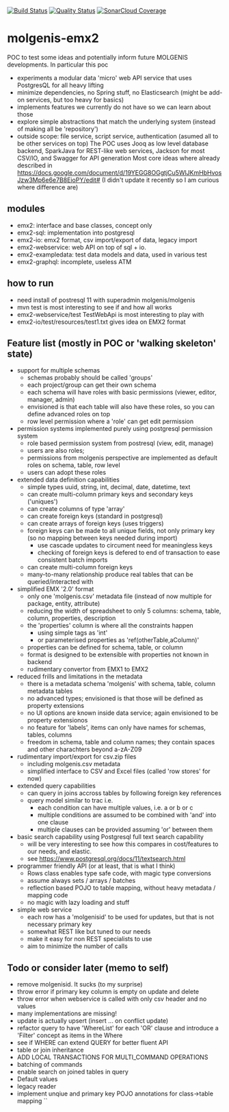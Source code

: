 [![Build Status](https://travis-ci.org/mswertz/molgenis-emx2.svg?branch=master)](https://travis-ci.org/mswertz/molgenis-emx2)
[![Quality Status](https://sonarcloud.io/api/project_badges/measure?project=mswertz_molgenis-emx2&metric=alert_status)](https://sonarcloud.io/dashboard?id=mswertz_molgenis-emx2)
[![SonarCloud Coverage](https://sonarcloud.io/api/project_badges/measure?project=mswertz_molgenis-emx2&metric=coverage)](https://sonarcloud.io/component_measures/metric/coverage/list?id=mswertz_molgenis-emx2)

# molgenis-emx2
POC to test some ideas and potentially inform future MOLGENIS developments. In particular this poc 
*  experiments a modular data 'micro' web API service that uses PostgresQL for all heavy lifting
*  minimize dependencies, no Spring stuff, no Elasticsearch (might be add-on services, but too heavy for basics)
*  implements features we currently do not have so we can learn about those
*  explore simple abstractions that match the underlying system (instead of making all be 'repository')
*  outside scope: file service, script service, authentication (asumed all to be other services on top)
The POC uses Jooq as low level database backend, SparkJava for REST-like web services, Jackson for most CSV/IO, and Swagger for API generation
Most core ideas where already described in https://docs.google.com/document/d/19YEGG8OGgtjCu5WlJKmHbHvosJzw3Mp6e6e7B8EioPY/edit#
(I didn't update it recently so I am curious where difference are)

## modules
*  emx2: interface and base classes, concept only
*  emx2-sql: implementation into postgresql
*  emx2-io: emx2 format, csv import/export of data, legacy import
*  emx2-webservice: web API on top of sql + io.
*  emx2-exampledata: test data models and data, used in various test
*  emx2-graphql: incomplete, useless ATM

## how to run
*  need install of postresql 11 with superadmin molgenis/molgenis
*  mvn test is most interesting to see if and how all works
*  emx2-webservice/test TestWebApi is most interesting to play with
*  emx2-io/test/resources/test1.txt gives idea on EMX2 format

## Feature list (mostly in POC or 'walking skeleton' state)
*  support for multiple schemas
    - schemas probably should be called 'groups'
    - each project/group can get their own schema 
    - each schema will have roles with basic permissions (viewer, editor, manager, admin)
    - envisioned is that each table will also have these roles, so you can define advanced roles on top
    - row level permission where a 'role' can get edit permission
*  permission systems implemented purely using postgresql permission system
    - role based permission system from postresql (view, edit, manage)
    - users are also roles; 
    - permissions from molgenis perspective are implemented as default roles on schema, table, row level
    - users can adopt these roles
*  extended data definition capabilities
    - simple types uuid, string, int, decimal, date, datetime, text
    - can create multi-column primary keys and secondary keys ('uniques')
    - can create columns of type 'array'
    - can create foreign keys (standard in postgresql)
    - can create arrays of foreign keys (uses triggers)
    - foreign keys can be made to all unique fields, not only primary key (so no mapping between keys needed during import)
        - use cascade updates to circument need for meaningless keys
        - checking of foreign keys is defered to end of transaction to ease consistent batch imports
    - can create multi-column foreign keys
    - many-to-many relationship produce real tables that can be queried/interacted with
*  simplified EMX '2.0' format 
    - only one 'molgenis.csv' metadata file (instead of now multiple for package, entity, attribute)
    - reducing the width of spreadsheet to only 5 columns: schema, table, column, properties, description
    - the 'properties' column is where all the constraints happen
        - using simple tags as 'int'
        - or parameterised properties as 'ref(otherTable,aColumn)'
    - properties can be defined for schema, table, or column
    - format is designed to be extensible with properties not known in backend
    - rudimentary convertor from EMX1 to EMX2
*  reduced frills and limitations in the metadata
    - there is a metadata schema 'molgenis' with schema, table, column metadata tables
    - no advanced types; envisioned is that those will be defined as property extensions
    - no UI options are known inside data service; again envisioned to be property extensionos
    - no feature for 'labels', items can only have names for schemas, tables, columns
    - freedom in schema, table and column names; they contain spaces and other charachters beyond a-zA-Z09
*  rudimentary import/export for csv.zip files
    - including molgenis.csv metadata
    - simplified interface to CSV and Excel files (called 'row stores' for now)
*  extended query capabilities
    - can query in joins accross tables by following foreign key references
    - query model similar to trac i.e.
        - each condition can have multiple values, i.e. a or b or c
        - multiple conditions are assumed to be combined with 'and' into one clause
        - multiple clauses can be provided assuming 'or' between them
* basic search capability using Postgresql full text search capability
    - will be very interesting to see how this compares in cost/features to our needs, and elastic.
    - see https://www.postgresql.org/docs/11/textsearch.html
* programmer friendly API (or at least, that is what I think)
    - Rows class enables type safe code, with magic type conversions
    - assume always sets / arrays / batches
    - reflection based POJO to table mapping, without  heavy metadata / mapping code 
    - no magic with lazy loading and stuff
* simple web service
    - each row has a 'molgenisid' to be used for updates, but that is not necessary primary key
    - somewhat REST like but tuned to our needs
    - make it easy for non REST specialists to use
    - aim to minimize the number of calls

## Todo or consider later (memo to self)
*  remove molgenisid. It sucks (to my surprise)
*  throw error if primary key column is empty on update and delete
*  throw error when webservice is called with only csv header and no values
*  many implementations are missing!
*  update is actually upsert (insert ... on conflict update)
*  refactor query to have 'WhereList' for each 'OR' clause and introduce a 'Filter' concept as items in the Where
*  see if WHERE can extend QUERY for better fluent API
*  table or join inheritance
*  ADD LOCAL TRANSACTIONS FOR MULTI_COMMAND OPERATIONS
*  batching of commands
*  enable search on joined tables in query
*  Default values
*  legacy reader
*  implement unqiue and primary key POJO annotations for class->table mapping
``

